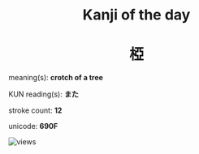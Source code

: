 <h1 align="center">Kanji of the day</h1>
<h1 align="center">椏</h1>
<p align="left">meaning(s): <b>crotch of a tree</b></p>
<p align="left">KUN reading(s): <b>また</b></p>
<p align="left">stroke count: <b>12</b></p>
<p align="left">unicode: <b>690F</b></p>
<p align="left"><img src="https://komarev.com/ghpvc/?username=tristanwagner-kanjioftheday&label=Views&color=0e75b6&style=flat" alt="views"/></p>
